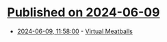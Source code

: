 # [Published on 2024-06-09](index.md)

* [2024-06-09, 11:58:00](https://soylentnews.org/article.pl?sid=24/06/08/1729258&from=rss) - [Virtual Meatballs](https://soylentnews.org/article.pl?sid=24/06/08/1729258&from=rss)
